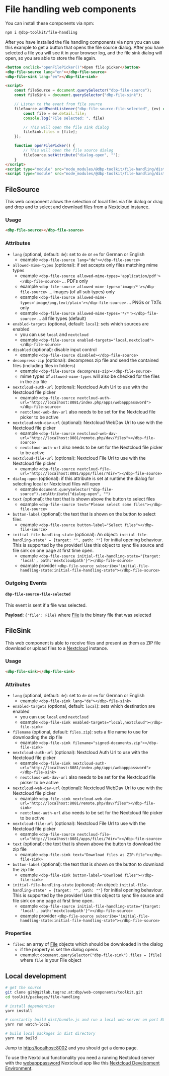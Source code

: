 # File handling web components

You can install these components via npm:

```bash
npm i @dbp-toolkit/file-handling
```

After you have installed the file handling components via npm you can use this example to get a button
that opens the file source dialog. After you have selected a file you will see it in your browser log,
and the file sink dialog will open, so you are able to store the file again.

```html
<button onclick="openFilePicker()">Open file picker</button>
<dbp-file-source lang="en"></dbp-file-source>
<dbp-file-sink lang="en"></dbp-file-sink>

<script>
    const fileSource = document.querySelector("dbp-file-source");
    const fileSink = document.querySelector("dbp-file-sink");

    // Listen to the event from file source
    fileSource.addEventListener("dbp-file-source-file-selected", (ev) => {
        const file = ev.detail.file;
        console.log("File selected: ", file)

        // This will open the file sink dialog
        fileSink.files = [file];
    }); 

    function openFilePicker() {
        // This will open the file source dialog
        fileSource.setAttribute("dialog-open", "");
    }
</script>
<script type="module" src="node_modules/@dbp-toolkit/file-handling/dist/dbp-file-source.js"></script>
<script type="module" src="node_modules/@dbp-toolkit/file-handling/dist/dbp-file-sink.js"></script>
```

## FileSource

This web component allows the selection of local files via file dialog or drag and drop and to select and download
files from a [Nextcloud](https://nextcloud.com/) instance.

### Usage

```html
<dbp-file-source></dbp-file-source>
```

### Attributes

- `lang` (optional, default: `de`): set to `de` or `en` for German or English
    - example `<dbp-file-source lang="de"></dbp-file-source>`
- `allowed-mime-types` (optional): if set accepts only files matching mime types
    - example `<dbp-file-source allowed-mime-types='application/pdf'></dbp-file-source>` ... PDFs only
    - example `<dbp-file-source allowed-mime-types='image/*'></dbp-file-source>` ... images (of all sub types) only
    - example `<dbp-file-source allowed-mime-types='image/png,text/plain'></dbp-file-source>` ... PNGs or TXTs only
    - example `<dbp-file-source allowed-mime-types='*/*'></dbp-file-source>` ... all file types (default)
- `enabled-targets` (optional, default: `local`): sets which sources are enabled
    - you can use `local` and `nextcloud`
    - example `<dbp-file-source enabled-targets="local,nextcloud"></dbp-file-source>`
- `disabled` (optional): disable input control
    - example `<dbp-file-source disabled></dbp-file-source>`
- `decompress-zip` (optional): decompress zip file and send the contained files (including files in folders)
    - example `<dbp-file-source decompress-zip></dbp-file-source>`
    - mime types of `allowed-mime-types` will also be checked for the files in the zip file
- `nextcloud-auth-url` (optional): Nextcloud Auth Url to use with the Nextcloud file picker
    - example `<dbp-file-source nextcloud-auth-url="http://localhost:8081/index.php/apps/webapppassword"></dbp-file-source>`
    - `nextcloud-web-dav-url` also needs to be set for the Nextcloud file picker to be active
- `nextcloud-web-dav-url` (optional): Nextcloud WebDav Url to use with the Nextcloud file picker
    - example `<dbp-file-source nextcloud-web-dav-url="http://localhost:8081/remote.php/dav/files"></dbp-file-source>`
    - `nextcloud-auth-url` also needs to be set for the Nextcloud file picker to be active
- `nextcloud-file-url` (optional): Nextcloud File Url to use with the Nextcloud file picker
    - example `<dbp-file-source nextcloud-file-url="http://localhost:8081/apps/files/?dir="></dbp-file-source>`
- `dialog-open` (optional): if this attribute is set at runtime the dialog for selecting local or Nextcloud files will open
    - example `document.querySelector("dbp-file-source").setAttribute("dialog-open", "")`
- `text` (optional): the text that is shown above the button to select files
    - example `<dbp-file-source text="Please select some files"></dbp-file-source>`
- `button-label` (optional): the text that is shown on the button to select files
    - example `<dbp-file-source button-label="Select files"></dbp-file-source>`
- `initial-file-handling-state` (optional): An  object: `initial-file-handling-state' = {target: "", path: ""}` for initial opening behaviour.
  This is supported by the provider! Use this object to sync file source and file sink on one page at first time open.
    - example `<dbp-file-source initial-file-handling-state="{target: 'local', path:'nextcloudpath'}"></dbp-file-source>`
    - example provider `<dbp-file-source subscribe="initial-file-handling-state:initial-file-handling-state"></dbp-file-source>`

### Outgoing Events

#### `dbp-file-source-file-selected`

This event is sent if a file was selected.

**Payload**: `{'file': File}` where [File](https://developer.mozilla.org/en-US/docs/Web/API/File) is the binary file that was selected

## FileSink

This web component is able to receive files and present as them as ZIP file download or upload
files to a [Nextcloud](https://nextcloud.com/) instance. 

### Usage

```html
<dbp-file-sink></dbp-file-sink>
```

### Attributes

- `lang` (optional, default: `de`): set to `de` or `en` for German or English
    - example `<dbp-file-sink lang="de"></dbp-file-sink>`
- `enabled-targets` (optional, default: `local`): sets which destination are enabled
    - you can use `local` and `nextcloud`
    - example `<dbp-file-sink enabled-targets="local,nextcloud"></dbp-file-sink>`
- `filename` (optional, default: `files.zip`): sets a file name to use for downloading the zip file
    - example `<dbp-file-sink filename="signed-documents.zip"></dbp-file-sink>`
- `nextcloud-auth-url` (optional): Nextcloud Auth Url to use with the Nextcloud file picker
    - example `<dbp-file-sink nextcloud-auth-url="http://localhost:8081/index.php/apps/webapppassword"></dbp-file-sink>`
    - `nextcloud-web-dav-url` also needs to be set for the Nextcloud file picker to be active
- `nextcloud-web-dav-url` (optional): Nextcloud WebDav Url to use with the Nextcloud file picker
    - example `<dbp-file-sink nextcloud-web-dav-url="http://localhost:8081/remote.php/dav/files"></dbp-file-sink>`
    - `nextcloud-auth-url` also needs to be set for the Nextcloud file picker to be active
- `nextcloud-file-url` (optional): Nextcloud File Url to use with the Nextcloud file picker
  - example `<dbp-file-source nextcloud-file-url="http://localhost:8081/apps/files/?dir="></dbp-file-source>`
- `text` (optional): the text that is shown above the button to download the zip file
    - example `<dbp-file-sink text="Download files as ZIP-file"></dbp-file-sink>`
- `button-label` (optional): the text that is shown on the button to download the zip file
    - example `<dbp-file-sink button-label="Download files"></dbp-file-sink>`
- `initial-file-handling-state` (optional): An  object: `initial-file-handling-state' = {target: "", path: ""}` for initial opening behaviour.
  This is supported by the provider! Use this object to sync file source and file sink on one page at first time open.
  - example `<dbp-file-source initial-file-handling-state="{target: 'local', path:'nextcloudpath'}"></dbp-file-source>`
  - example provider `<dbp-file-source subscribe="initial-file-handling-state:initial-file-handling-state"></dbp-file-source>`


### Properties

- `files`: an array of [File](https://developer.mozilla.org/en-US/docs/Web/API/File) objects which should be downloaded in the dialog
    - if the property is set the dialog opens
    - example: `document.querySelector("dbp-file-sink").files = [file]` where `file` is your File object

## Local development

```bash
# get the source
git clone git@gitlab.tugraz.at:dbp/web-components/toolkit.git
cd toolkit/packages/file-handling

# install dependencies
yarn install

# constantly build dist/bundle.js and run a local web-server on port 8002 
yarn run watch-local

# build local packages in dist directory
yarn run build
```

Jump to <http://localhost:8002> and you should get a demo page.

To use the Nextcloud functionality you need a running Nextcloud server with the
[webapppassword](https://gitlab.tugraz.at/dbp/nextcloud/webapppassword) Nextcloud app like this
[Nextcloud Development Environment](https://gitlab.tugraz.at/dbp/nextcloud/webapppassword/-/tree/master/docker). 
